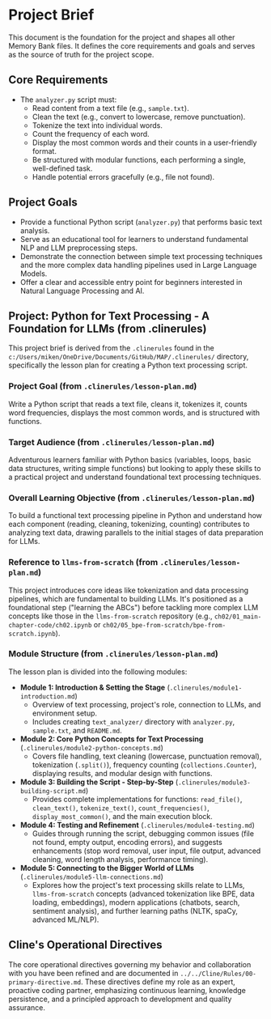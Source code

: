 # Project Brief

This document is the foundation for the project and shapes all other Memory Bank files. It defines the core requirements and goals and serves as the source of truth for the project scope.

## Core Requirements

*   The `analyzer.py` script must:
    *   Read content from a text file (e.g., `sample.txt`).
    *   Clean the text (e.g., convert to lowercase, remove punctuation).
    *   Tokenize the text into individual words.
    *   Count the frequency of each word.
    *   Display the most common words and their counts in a user-friendly format.
    *   Be structured with modular functions, each performing a single, well-defined task.
    *   Handle potential errors gracefully (e.g., file not found).

## Project Goals

*   Provide a functional Python script (`analyzer.py`) that performs basic text analysis.
*   Serve as an educational tool for learners to understand fundamental NLP and LLM preprocessing steps.
*   Demonstrate the connection between simple text processing techniques and the more complex data handling pipelines used in Large Language Models.
*   Offer a clear and accessible entry point for beginners interested in Natural Language Processing and AI.

## Project: Python for Text Processing - A Foundation for LLMs (from .clinerules)

This project brief is derived from the `.clinerules` found in the `c:/Users/miken/OneDrive/Documents/GitHub/MAP/.clinerules/` directory, specifically the lesson plan for creating a Python text processing script.

### Project Goal (from `.clinerules/lesson-plan.md`)
Write a Python script that reads a text file, cleans it, tokenizes it, counts word frequencies, displays the most common words, and is structured with functions.

### Target Audience (from `.clinerules/lesson-plan.md`)
Adventurous learners familiar with Python basics (variables, loops, basic data structures, writing simple functions) but looking to apply these skills to a practical project and understand foundational text processing techniques.

### Overall Learning Objective (from `.clinerules/lesson-plan.md`)
To build a functional text processing pipeline in Python and understand how each component (reading, cleaning, tokenizing, counting) contributes to analyzing text data, drawing parallels to the initial stages of data preparation for LLMs.

### Reference to `llms-from-scratch` (from `.clinerules/lesson-plan.md`)
This project introduces core ideas like tokenization and data processing pipelines, which are fundamental to building LLMs. It's positioned as a foundational step ("learning the ABCs") before tackling more complex LLM concepts like those in the `llms-from-scratch` repository (e.g., `ch02/01_main-chapter-code/ch02.ipynb` or `ch02/05_bpe-from-scratch/bpe-from-scratch.ipynb`).

### Module Structure (from `.clinerules/lesson-plan.md`)
The lesson plan is divided into the following modules:

*   **Module 1: Introduction & Setting the Stage** (`.clinerules/module1-introduction.md`)
    *   Overview of text processing, project's role, connection to LLMs, and environment setup.
    *   Includes creating `text_analyzer/` directory with `analyzer.py`, `sample.txt`, and `README.md`.
*   **Module 2: Core Python Concepts for Text Processing** (`.clinerules/module2-python-concepts.md`)
    *   Covers file handling, text cleaning (lowercase, punctuation removal), tokenization (`.split()`), frequency counting (`collections.Counter`), displaying results, and modular design with functions.
*   **Module 3: Building the Script - Step-by-Step** (`.clinerules/module3-building-script.md`)
    *   Provides complete implementations for functions: `read_file()`, `clean_text()`, `tokenize_text()`, `count_frequencies()`, `display_most_common()`, and the main execution block.
*   **Module 4: Testing and Refinement** (`.clinerules/module4-testing.md`)
    *   Guides through running the script, debugging common issues (file not found, empty output, encoding errors), and suggests enhancements (stop word removal, user input, file output, advanced cleaning, word length analysis, performance timing).
*   **Module 5: Connecting to the Bigger World of LLMs** (`.clinerules/module5-llm-connections.md`)
    *   Explores how the project's text processing skills relate to LLMs, `llms-from-scratch` concepts (advanced tokenization like BPE, data loading, embeddings), modern applications (chatbots, search, sentiment analysis), and further learning paths (NLTK, spaCy, advanced ML/NLP).

## Cline's Operational Directives

The core operational directives governing my behavior and collaboration with you have been refined and are documented in `../../Cline/Rules/00-primary-directive.md`. These directives define my role as an expert, proactive coding partner, emphasizing continuous learning, knowledge persistence, and a principled approach to development and quality assurance.
